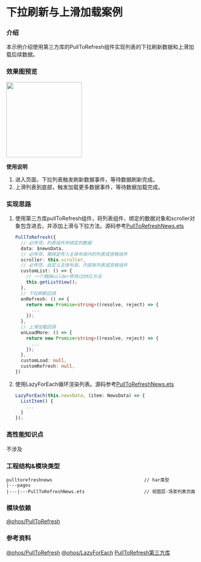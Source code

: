 # 下拉刷新与上滑加载案例

### 介绍

本示例介绍使用第三方库的PullToRefresh组件实现列表的下拉刷新数据和上滑加载后续数据。

### 效果图预览

<img src="../../entry/src/main/resources/base/media/pull_to_refresh_news.gif" width="200">

**使用说明**

1. 进入页面，下拉列表触发刷新数据事件，等待数据刷新完成。
2. 上滑列表到底部，触发加载更多数据事件，等待数据加载完成。

### 实现思路

1. 使用第三方库pullToRefresh组件，将列表组件、绑定的数据对象和scroller对象包含进去，并添加上滑与下拉方法。源码参考[PullToRefreshNews.ets](./src/main/ets/pages/PullToRefreshNews.ets)
    ```typescript
    PullToRefresh({
      // 必传项，列表组件所绑定的数据
      data: $newsData,
      // 必传项，需绑定传入主体布局内的列表或宫格组件
      scroller: this.scroller,
      // 必传项，自定义主体布局，内部有列表或宫格组件
      customList: () => {
        // 一个用@Builder修饰过的UI方法
        this.getListView();
      },
      // 下拉刷新回调
      onRefresh: () => {
        return new Promise<string>((resolve, reject) => {
          ...
        });
      },
      // 上滑加载回调
      onLoadMore: () => {
        return new Promise<string>((resolve, reject) => {
          ...
        });
      },
      customLoad: null,
      customRefresh: null,
    })
    ```
2. 使用LazyForEach循环渲染列表。源码参考[PullToRefreshNews.ets](./src/main/ets/pages/PullToRefreshNews.ets)
    ```typescript
    LazyForEach(this.newsData, (item: NewsData) => {
      ListItem() {
        ...
      }
    });
    ```

### 高性能知识点

不涉及

### 工程结构&模块类型
   ```
   pulltorefreshnews                                  // har类型
   |---pages
   |---|---PullToRefreshNews.ets                      // 视图层-场景列表页面
   ```

### 模块依赖

[@ohos/PullToRefresh](https://gitee.com/openharmony-sig/PullToRefresh)

### 参考资料

[@ohos/PullToRefresh](https://gitee.com/openharmony-sig/PullToRefresh)
[@ohos/LazyForEach](https://developer.huawei.com/consumer/cn/doc/harmonyos-guides/arkts-rendering-control-lazyforeach-0000001820879609)
[PullToRefresh第三方库](https://ohpm.openharmony.cn/#/cn/detail/@ohos%2Fpulltorefresh)